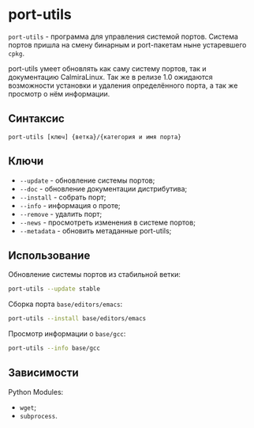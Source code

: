 # port-utils

`port-utils` - программа для управления системой портов. Система портов пришла на смену бинарным и port-пакетам ныне устаревшего `cpkg`.

port-utils умеет обновлять как саму систему портов, так и документацию CalmiraLinux. Так же в релизе 1.0 ожидаются возможности установки и удаления определённого порта, а так же просмотр о нём информации.

## Синтаксис

```
port-utils [ключ] {ветка}/{категория и имя порта}
```

## Ключи

- `--update` - обновление системы портов;
- `--doc` - обновление документации дистрибутива;
- `--install` - собрать порт;
- `--info` - информация о проте;
- `--remove` - удалить порт;
- `--news` - просмотреть изменения в системе портов;
- `--metadata` - обновить метаданные port-utils;

## Использование

Обновление системы портов из стабильной ветки:

```bash
port-utils --update stable
```

Сборка порта `base/editors/emacs`:

```bash
port-utils --install base/editors/emacs
```

Просмотр информации о `base/gcc`:

```bash
port-utils --info base/gcc
```

## Зависимости

Python Modules:
- `wget`;
- `subprocess`.